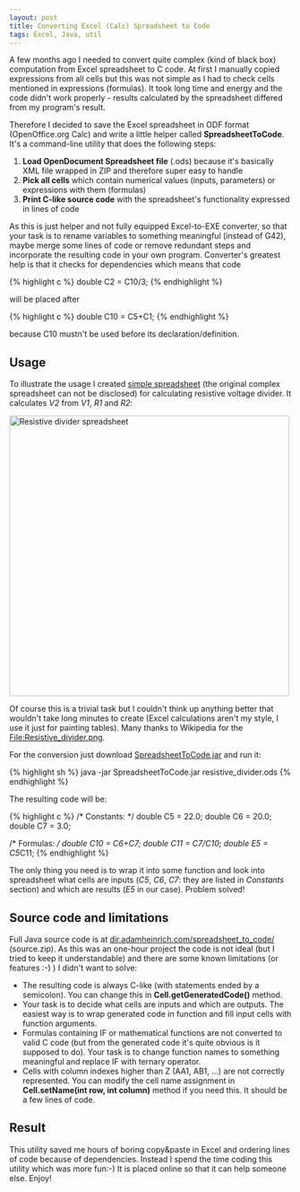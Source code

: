 ```yaml
---
layout: post
title: Converting Excel (Calc) Spreadsheet to Code
tags: Excel, Java, util
---
```


A few months ago I needed to convert quite complex (kind of black box) computation from Excel spreadsheet to C code. At first I manually copied expressions from all cells but this was not simple as I had to check cells mentioned in expressions (formulas). It took long time and energy and the code didn't work properly - results calculated by the spreadsheet differed from my program's result.

Therefore I decided to save the Excel spreadsheet in ODF format (OpenOffice.org Calc) and write a little helper called <strong>SpreadsheetToCode</strong>. It's a command-line utility that does the following steps:
<ol>
  <li><strong>Load OpenDocument Spreadsheet file</strong> (.ods) because it's basically XML file wrapped in ZIP and therefore super easy to handle</li>
  <li><strong>Pick all cells</strong> which contain numerical values (inputs, parameters) or expressions with them (formulas)</li>
  <li><strong>Print C-like source code</strong> with the spreadsheet's functionality expressed in lines of code</li>
</ol>

<!--more-->

As this is just helper and not fully equipped Excel-to-EXE converter, so that your task is to rename variables to something meaningful (instead of G42), maybe merge some lines of code or remove redundant steps and incorporate the resulting code in your own program. Converter's greatest help is that it checks for dependencies which means that code

{% highlight c %}
double C2 = C10/3;
{% endhighlight %}

will be placed after

{% highlight c %}
double C10 = C5+C1;
{% endhighlight %}

because C10 mustn't be used before its declaration/definition.

<h2>Usage</h2>

To illustrate the usage I created <a href="http://dir.adamheinrich.com/spreadsheet_to_code/resistive_divider.ods">simple spreadsheet</a> (the original complex spreadsheet can not be disclosed) for calculating resistive voltage divider. It calculates <em>V2</em> from <em>V1</em>, <em>R1</em> and <em>R2</em>:

<a href="{{ site.baseurl }}/public/img/converting-excel-calc-spreadsheet-to-code/resistive_divider_spreadsheet.png">
<img class="alignnone" alt="Resistive divider spreadsheet" src="{{ site.baseurl }}/public/img/converting-excel-calc-spreadsheet-to-code/resistive_divider_spreadsheet_thumb.png" width="500">
</a>

Of course this is a trivial task but I couldn't think up anything better that wouldn't take long minutes to create (Excel calculations aren't my style, I use it just for painting tables). Many thanks to Wikipedia for the <a href="http://en.wikipedia.org/wiki/File:Resistive_divider.png">File:Resistive_divider.png</a>.

For the conversion just download <a href="http://dir.adamheinrich.com/spreadsheet_to_code/SpreadsheetToCode.jar">SpreadsheetToCode.jar</a> and run it:

{% highlight sh %}
java -jar SpreadsheetToCode.jar resistive_divider.ods
{% endhighlight %}

The resulting code will be:

{% highlight c %}
/* Constants: */
double C5 = 22.0;
double C6 = 20.0;
double C7 = 3.0;

/* Formulas: */
double C10 = C6+C7;
double C11 = C7/C10;
double E5 =  C5*C11;
{% endhighlight %}

The only thing you need is to wrap it into some function and look into spreadsheet what cells are inputs (<em>C5</em>, <em>C6</em>, <em>C7</em>: they are listed in <em>Constants</em> section) and which are results (<em>E5</em> in our case). Problem solved!

<h2>Source code and limitations</h2>
Full Java source code is at <a href="http://dir.adamheinrich.com/spreadsheet_to_code/">dir.adamheinrich.com/spreadsheet_to_code/</a> (source.zip). As this was an one-hour project the code is not ideal (but I tried to keep it understandable) and there are some known limitations (or features :-) ) I didn't want to solve:
<ul>
  <li>The resulting code is always C-like (with statements ended by a semicolon). You can change this in <strong>Cell.getGeneratedCode()</strong> method.</li>
  <li>Your task is to decide what cells are inputs and which are outputs. The easiest way is to wrap generated code in function and fill input cells with function arguments.</li>
  <li>Formulas containing IF or mathematical functions are not converted to valid C code (but from the generated code it's quite obvious is it supposed to do). Your task is to change function names to something meaningful and replace IF with ternary operator.</li>
  <li>Cells with column indexes higher than Z (AA1, AB1, ...) are not correctly represented. You can modify the cell name assignment in <strong>Cell.setName(int row, int column)</strong> method if you need this. It should be a few lines of code.</li>
</ul>

<h2>Result</h2>
This utility saved me hours of boring copy&amp;paste in Excel and ordering lines of code because of dependencies. Instead I spend the time coding this utility which was more fun:-) It is placed online so that it can help someone else. Enjoy!